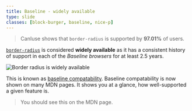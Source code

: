 ```yaml
---
title: Baseline - widely available
type: slide
classes: [block-burger, baseline, nice-p]
---
```


> CanIuse shows that `border-radius` is supported by **97.01%** of users.

[`border-radius`](https://developer.mozilla.org/en-US/docs/Web/CSS/border-radius) is considered **widely available** as it has a consistent history of support in each of the *Baseline browsers* for at least 2.5 years.

![Border radius is widely available](./images/border-radius-baseline-2015.png)


This is known as [baseline compatability](https://developer.mozilla.org/en-US/docs/Glossary/Baseline/Compatibility).
Baseline compatability is now shown on many MDN pages.
It shows you at a glance, how well-supported a given feature is.

> You should see this on the MDN page.
